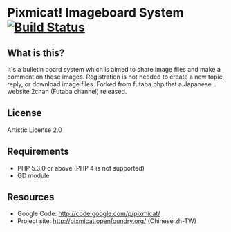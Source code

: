 Pixmicat! Imageboard System [![Build Status](https://drone.io/github.com/scribetw/pixmicat/status.png)](https://drone.io/github.com/scribetw/pixmicat/latest)
========

What is this?
-------------

It's a bulletin board system which is aimed to share image files and make a comment on these images. Registration is not needed to create a new topic, reply, or download image files. Forked from futaba.php that a Japanese website 2chan (Futaba channel) released.

License
-------

Artistic License 2.0

Requirements
------------

- PHP 5.3.0 or above (PHP 4 is not supported)
- GD module

Resources
---------

- Google Code: http://code.google.com/p/pixmicat/
- Project site: http://pixmicat.openfoundry.org/ (Chinese zh-TW)
